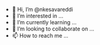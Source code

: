 - 👋 Hi, I’m @nkesavareddi
- 👀 I’m interested in ...
- 🌱 I’m currently learning ...
- 💞️ I’m looking to collaborate on ...
- 📫 How to reach me ...

<!---
nkesavareddi/nkesavareddi is a ✨ special ✨ repository because its `README.md` (this file) appears on your GitHub profile.
You can click the Preview link to take a look at your changes.
--->
